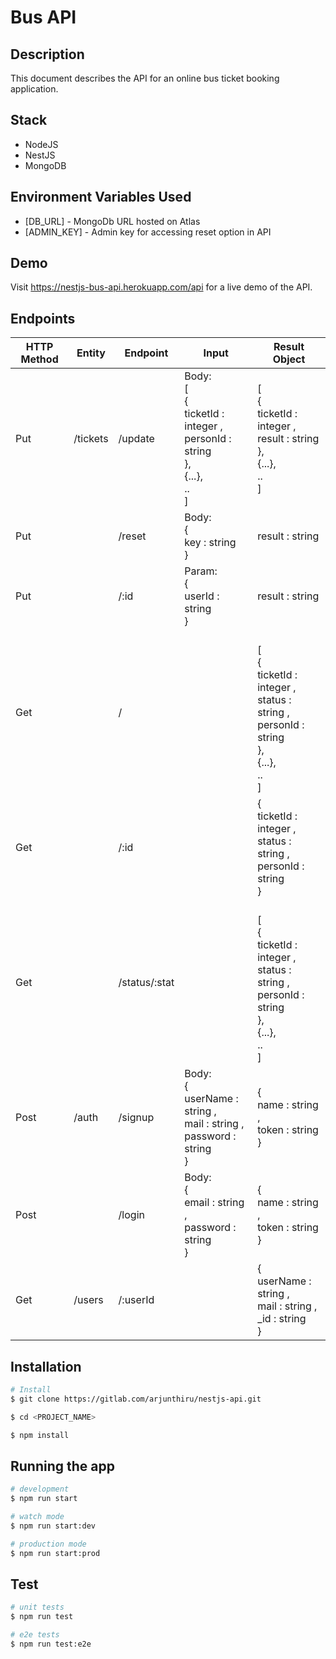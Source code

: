 # Bus API

## Description

  This document describes the API for an online bus ticket booking application.

## Stack

- NodeJS
- NestJS
- MongoDB

## Environment Variables Used

- [DB_URL] - MongoDb URL hosted on Atlas
- [ADMIN_KEY] - Admin key for accessing reset option in API

## Demo

  Visit https://nestjs-bus-api.herokuapp.com/api for a live demo of the API.

## Endpoints

|HTTP Method |Entity   |Endpoint   |Input   |Result Object   |
|---|---|---|---|---|
|Put   |/tickets|/update   |Body:<br>[<br>{<br> ticketId : integer ,<br> personId : string <br>},<br>{...},<br>..<br>]   |[<br>{<br> ticketId : integer ,<br> result : string<br> },<br>{...},<br>..<br>]   |
|Put   ||/reset   |Body:<br>{<br>key : string <br>}   |result : string   |
|Put   ||/:id   |Param:<br>{ <br>userId : string<br> }   |result : string   |
|Get   ||/   |   |<br>[<br>{<br> ticketId : integer ,<br> status : string ,<br> personId : string <br>},<br>{...},<br>..<br>]   |
|Get   ||/:id   |   |{<br>ticketId : integer ,<br> status : string ,<br> personId : string<br>}   |
|Get   ||/status/:stat   |   |<br>[<br>{<br> ticketId : integer ,<br> status : string ,<br> personId : string <br>},<br>{...},<br>..<br>]   |
|Post   |/auth|/signup|Body:<br>{<br> userName : string ,<br> mail : string ,<br> password : string <br>}| {<br>name : string ,<br> token : string <br>}|
|Post   ||/login|Body:<br>{<br> email : string ,<br> password : string <br>}|{<br>name : string ,<br> token : string <br>}|
|Get   |/users|/:userId|   |{<br> userName : string ,<br> mail : string ,<br> _id : string <br>}  |

## Installation

```bash
# Install
$ git clone https://gitlab.com/arjunthiru/nestjs-api.git

$ cd <PROJECT_NAME>

$ npm install
```

## Running the app

```bash
# development
$ npm run start

# watch mode
$ npm run start:dev

# production mode
$ npm run start:prod
```

## Test

```bash
# unit tests
$ npm run test

# e2e tests
$ npm run test:e2e

```
